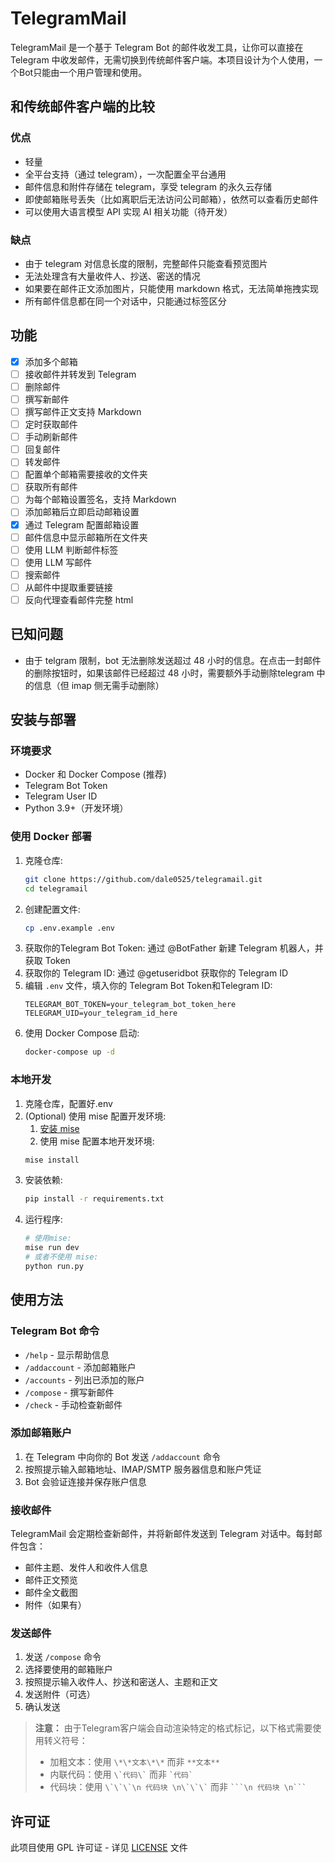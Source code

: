 # TelegramMail

TelegramMail 是一个基于 Telegram Bot 的邮件收发工具，让你可以直接在 Telegram 中收发邮件，无需切换到传统邮件客户端。本项目设计为个人使用，一个Bot只能由一个用户管理和使用。

## 和传统邮件客户端的比较
### 优点
- 轻量
- 全平台支持（通过 telegram），一次配置全平台通用
- 邮件信息和附件存储在 telegram，享受 telegram 的永久云存储
- 即使邮箱账号丢失（比如离职后无法访问公司邮箱），依然可以查看历史邮件
- 可以使用大语言模型 API 实现 AI 相关功能（待开发）

### 缺点
- 由于 telegram 对信息长度的限制，完整邮件只能查看预览图片
- 无法处理含有大量收件人、抄送、密送的情况
- 如果要在邮件正文添加图片，只能使用 markdown 格式，无法简单拖拽实现
- 所有邮件信息都在同一个对话中，只能通过标签区分

## 功能

- [x] 添加多个邮箱
- [ ] 接收邮件并转发到 Telegram
- [ ] 删除邮件
- [ ] 撰写新邮件
- [ ] 撰写邮件正文支持 Markdown
- [ ] 定时获取邮件
- [ ] 手动刷新邮件
- [ ] 回复邮件
- [ ] 转发邮件
- [ ] 配置单个邮箱需要接收的文件夹
- [ ] 获取所有邮件
- [ ] 为每个邮箱设置签名，支持 Markdown
- [ ] 添加邮箱后立即启动邮箱设置
- [x] 通过 Telegram 配置邮箱设置
- [ ] 邮件信息中显示邮箱所在文件夹
- [ ] 使用 LLM 判断邮件标签
- [ ] 使用 LLM 写邮件
- [ ] 搜索邮件
- [ ] 从邮件中提取重要链接
- [ ] 反向代理查看邮件完整 html

## 已知问题
- 由于 telgram 限制，bot 无法删除发送超过 48 小时的信息。在点击一封邮件的删除按钮时，如果该邮件已经超过 48 小时，需要额外手动删除telegram 中的信息（但 imap 侧无需手动删除）

## 安装与部署

### 环境要求

- Docker 和 Docker Compose (推荐)
- Telegram Bot Token
- Telegram User ID
- Python 3.9+（开发环境）

### 使用 Docker 部署

1. 克隆仓库:
   ```bash
   git clone https://github.com/dale0525/telegramail.git
   cd telegramail
   ```
2. 创建配置文件:
   ```bash
   cp .env.example .env
   ```
3. 获取你的Telegram Bot Token:
   通过 @BotFather 新建 Telegram 机器人，并获取 Token
4. 获取你的 Telegram ID:
   通过 @getuseridbot 获取你的 Telegram ID
5. 编辑 `.env` 文件，填入你的 Telegram Bot Token和Telegram ID:
   ```
   TELEGRAM_BOT_TOKEN=your_telegram_bot_token_here
   TELEGRAM_UID=your_telegram_id_here
   ```
6. 使用 Docker Compose 启动:
   ```bash
   docker-compose up -d
   ```

### 本地开发

1. 克隆仓库，配置好.env
2. (Optional) 使用 mise 配置开发环境:
   1. [安装 mise](https://mise.jdx.dev/getting-started.html)
   2. 使用 mise 配置本地开发环境:
   ```bash
   mise install
   ```
3. 安装依赖:
   ```bash
   pip install -r requirements.txt
   ```
4. 运行程序:
   ```bash
   # 使用mise:
   mise run dev
   # 或者不使用 mise:
   python run.py
   ```

## 使用方法

### Telegram Bot 命令

- `/help` - 显示帮助信息
- `/addaccount` - 添加邮箱账户
- `/accounts` - 列出已添加的账户
- `/compose` - 撰写新邮件
- `/check` - 手动检查新邮件

### 添加邮箱账户

1. 在 Telegram 中向你的 Bot 发送 `/addaccount` 命令
2. 按照提示输入邮箱地址、IMAP/SMTP 服务器信息和账户凭证
3. Bot 会验证连接并保存账户信息

### 接收邮件

TelegramMail 会定期检查新邮件，并将新邮件发送到 Telegram 对话中。每封邮件包含：
- 邮件主题、发件人和收件人信息
- 邮件正文预览
- 邮件全文截图
- 附件（如果有）

### 发送邮件

1. 发送 `/compose` 命令
2. 选择要使用的邮箱账户
3. 按照提示输入收件人、抄送和密送人、主题和正文
4. 发送附件（可选）
5. 确认发送

> **注意：** 由于Telegram客户端会自动渲染特定的格式标记，以下格式需要使用转义符号：
> - 加粗文本：使用 `\*\*文本\*\*` 而非 `**文本**`
> - 内联代码：使用 `` \`代码\` `` 而非 `` `代码` ``
> - 代码块：使用 `` \`\`\`\n 代码块 \n\`\`\` `` 而非 `` ```\n 代码块 \n``` ``

## 许可证
此项目使用 GPL 许可证 - 详见 [LICENSE](LICENSE) 文件
